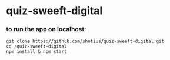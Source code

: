 # quiz-sweeft-digital
### to run the app on localhost: <br>
`git clone https://github.com/shotius/quiz-sweeft-digital.git` <br>
`cd /quiz-sweeft-digital` <br>
`npm install & npm start`